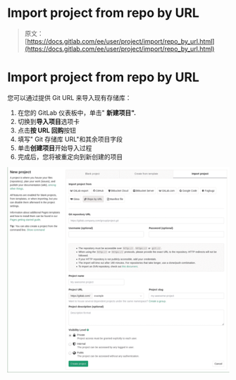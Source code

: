 # Import project from repo by URL

> 原文：[https://docs.gitlab.com/ee/user/project/import/repo_by_url.html](https://docs.gitlab.com/ee/user/project/import/repo_by_url.html)

# Import project from repo by URL[](#import-project-from-repo-by-url "Permalink")

您可以通过提供 Git URL 来导入现有存储库：

1.  在您的 GitLab 仪表板中，单击" **新建项目".**
2.  切换到**导入项目**选项卡
3.  点击**按 URL 回购**按钮
4.  填写" Git 存储库 URL"和其余项目字段
5.  单击**创建项目**开始导入过程
6.  完成后，您将被重定向到新创建的项目

[![Import project by repo URL](img/731943edb4428a3eb27c86d8d454d0e0.png)](img/import_projects_from_repo_url.png)